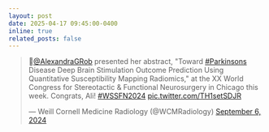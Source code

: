 ```yaml
---
layout: post
date: 2025-04-17 09:45:00-0400 
inline: true
related_posts: false
---
```

<blockquote class="twitter-tweet"><p lang="en" dir="ltr">🧠<a href="https://twitter.com/AlexandraGRob?ref_src=twsrc%5Etfw">@AlexandraGRob</a> presented her abstract, &quot;Toward <a href="https://twitter.com/hashtag/Parkinsons?src=hash&amp;ref_src=twsrc%5Etfw">#Parkinsons</a> Disease Deep Brain Stimulation Outcome Prediction Using Quantitative Susceptibility Mapping Radiomics,&quot; at the XX World Congress for Stereotactic &amp; Functional Neurosurgery in Chicago this week. Congrats, Ali! <a href="https://twitter.com/hashtag/WSSFN2024?src=hash&amp;ref_src=twsrc%5Etfw">#WSSFN2024</a> <a href="https://t.co/TH1setSDJR">pic.twitter.com/TH1setSDJR</a></p>&mdash; Weill Cornell Medicine Radiology (@WCMRadiology) <a href="https://twitter.com/WCMRadiology/status/1832117057997173102?ref_src=twsrc%5Etfw">September 6, 2024</a></blockquote> <script async src="https://platform.twitter.com/widgets.js" charset="utf-8"></script> 
